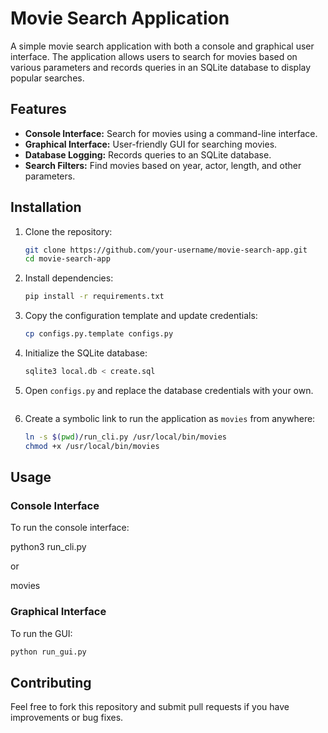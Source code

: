 # Movie Search Application

A simple movie search application with both a console and graphical user interface. The application allows users to search for movies based on various parameters and records queries in an SQLite database to display popular searches.

## Features

- **Console Interface:** Search for movies using a command-line interface.
- **Graphical Interface:** User-friendly GUI for searching movies.
- **Database Logging:** Records queries to an SQLite database.
- **Search Filters:** Find movies based on year, actor, length, and other parameters.

## Installation

1. Clone the repository:
   ```sh
   git clone https://github.com/your-username/movie-search-app.git
   cd movie-search-app
   ```
2. Install dependencies:
   ```sh
   pip install -r requirements.txt
   ```
3. Copy the configuration template and update credentials:
   ```sh
   cp configs.py.template configs.py
   ```
4. Initialize the SQLite database:
   ```sh
   sqlite3 local.db < create.sql
   ```
5. Open `configs.py` and replace the database credentials with your own.
   ```
   
6. Create a symbolic link to run the application as `movies` from anywhere:
   ```sh
   ln -s $(pwd)/run_cli.py /usr/local/bin/movies
   chmod +x /usr/local/bin/movies
   
## Usage

### Console Interface
To run the console interface:

python3 run_cli.py 

or

movies

### Graphical Interface
To run the GUI:
```sh
python run_gui.py
```

## Contributing
Feel free to fork this repository and submit pull requests if you have improvements or bug fixes.
